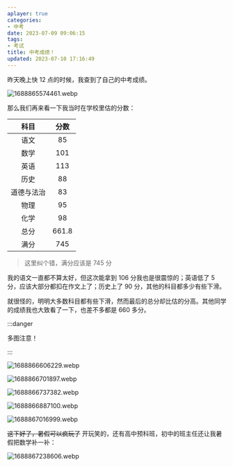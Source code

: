 ```yaml
---
aplayer: true
categories:
- 中考
date: 2023-07-09 09:06:15
tags:
- 考试
title: 中考成绩！
updated: 2023-07-10 17:16:49
---
```


昨天晚上快 12 点的时候，我查到了自己的中考成绩。

<!-- more -->

<meting-js
id="1870303714"
server="netease"
type="song"
theme="#F2BC57">
</meting-js>

![1688865574461.webp](https://r2.230225.xyz/2023/07/09/64aa0b2c31555.webp)

那么我们再来看一下我当时在学校里估的分数：

| **科目** | **分数** |
| :------------: | :------------: |
|      语文      |       85       |
|      数学      |      101      |
|      英语      |      113      |
|      历史      |       88       |
|   道德与法治   |       83       |
|      物理      |       95       |
|      化学      |       98       |
|      总分      |     661.8     |
|      满分      |      745      |

> 这里纠个错，满分应该是 745 分

我的语文一直都不算太好，但这次能拿到 106 分我也是很震惊的；英语低了 5 分，应该大部分都扣在作文上了；历史上了 90 分，其他的科目都多少有些下滑。

就很怪的，明明大多数科目都有些下滑，然而最后的总分却比估的分高。其他同学的成绩我也大致看了一下，也差不多都是 660 多分。

:::danger

多图注意！

:::

![1688866606229.webp](https://r2.230225.xyz/2023/07/09/64aa0f3d019a4.webp)

![1688866701897.webp](https://r2.230225.xyz/2023/07/09/64aa0f928d09d.webp)

![1688866737382.webp](https://r2.230225.xyz/2023/07/09/64aa0fb57a250.webp)

![1688866887100.webp](https://r2.230225.xyz/2023/07/09/64aa104ac57e4.webp)

![1688867016999.webp](https://r2.230225.xyz/2023/07/09/64aa10cfed3c0.webp)

~~这下好了，暑假可以疯玩了~~ 开玩笑的，还有高中预科班，初中的班主任还让我暑假把数学补一补：

![1688867238606.webp](https://r2.230225.xyz/2023/07/09/64aa11a956d74.webp)
